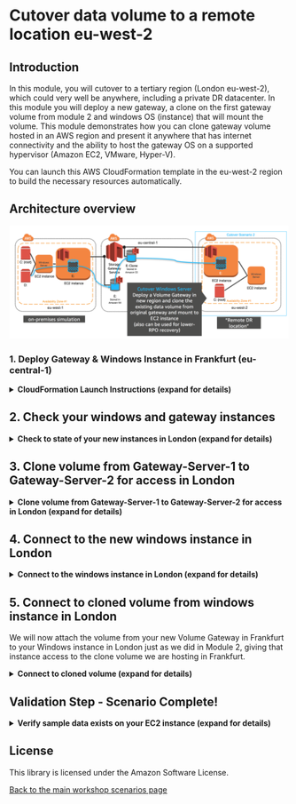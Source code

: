 #  Cutover data volume to a remote location eu-west-2

## Introduction

In this module, you will cutover to a tertiary region (London eu-west-2), which could very well be anywhere, including a private DR datacenter. In this module you will deploy a new gateway, a clone on the first gateway volume from module 2 and windows OS (instance) that will mount the volume. This module demonstrates how you can clone gateway volume hosted in an AWS region and present it anywhere that has internet connectivity and the ability to host the gateway OS on a supported hypervisor (Amazon EC2, VMware, Hyper-V).

You can launch this AWS CloudFormation template in the eu-west-2 region to build the necessary resources automatically.

## Architecture overview

![scenario-1-cutover-1](../../images/scenario-1-cutover-2.png)

### 1.	Deploy Gateway & Windows Instance in Frankfurt (eu-central-1)

<details>
<summary><strong>CloudFormation Launch Instructions (expand for details)</strong></summary><p>

1.	Right click the **Launch Stack** link below and "open in new tab"

Region| Launch
------|-----
EU (London) | [![Launch Module 1 in eu-west-2](http://docs.aws.amazon.com/AWSCloudFormation/latest/UserGuide/images/cloudformation-launch-stack-button.png)](https://console.aws.amazon.com/cloudformation/home?region=eu-west-2#/stacks/new?stackName=storage-workshop-1d&templateURL=https://s3-us-west-2.amazonaws.com/hybrid-storage-workshop/scenario1-step4-cutover2-SGW2-WIN3-(eu-west-2).json)

2. Click **Next** on the Select Template page.
3. Select your default VPC and any one of the subnets within that VPC.
4. Leave the Windows Instance Type as t2.medium
5. Leave the Gateway Instance Type as c4.2xlarge
6. Leave the cache and upload buffer sizes as 10GiB
7. Leave the activation region as (eu-central-1), which is where our volume data resides.
8. Select the key pair from the last module
9. Leave the **Allow DRP access from** field as 0.0.0.0/0 or enter the public IP of the computer from which you plan to access the Windows server.  You can find your public IP address at http://www.whatismypublicip.com/

![scenario-1-module-4-Picture1](../../images/scenario-1-module-4-Picture1.png)

10. Click **Next**.
11. Click **Next**. (skipping IAM advanced section)

8.	On the Review page, check the box to acknowledge that CloudFormation will create IAM resources and click **Create**.

![iam-accept](../../images/iam-accept.png)

Once the CloudFormation stack shows a status of CREATE_COMPLETE, you are ready to move on to the next step.

</p></details>

## 2. Check your windows and gateway instances

<details>
<summary><strong>Check to state of your new instances in London (expand for details)</strong></summary><p>

1. From the **Services** drop-down, select **EC2**.
2. Select **instances** from the side menuw
3.	Refresh the **instances** view until you see a new c4.2xlarge instance with the name "Hybrid Workshop - Cutover 2 - Gateway Server 2 (storage-workshop-1d)" and a t2.medium with the name "Hybrid Workshop - Cutover 2 - Windows Server 3 (storage-workshop-1d)". Wait for both these instances pass their status checks before continuing.

![scenario-1-module-4-Picture2](../../images/scenario-1-module-4-Picture2.png)

</p></details>

## 3. Clone volume from Gateway-Server-1 to Gateway-Server-2 for access in London

<details>
<summary><strong>Clone volume from Gateway-Server-1 to Gateway-Server-2 for access in London (expand for details)</strong></summary><p>

4. From the Services drop-down, select **Storage Gateway**.
5. Click on **London** in the upper-right corner and select **EU (Frankfurt)** from the list to switch the console to the eu-central-1 region.
You will now see the Gateway that you just provisioned listed named "Hybrid-Workshop-Gateway-Server-**2**" in addition to the Gateway you provisioned in Module 2. Verify that the Status is *‘Running’*.
6. Click on the new gateway named "Hybrid-Workshop-Gateway-Server-**2**" to reveal the Details tab below. From the Details tab, make note of the IP address of the gateway and write it below.
7.	Click Volumes from the left menu. You will see a single volume which you created in Module 2. We will now create a new volume on the new gateway by cloning the existing volume. Click the **Create Volume** button.
19.	Select the new gateway from the list. You many need to hover over the options to verify the gateway name matches ends in "Gateway Server **2**".
8.	Select a capacity that is larger or equal to your last gateway volume.
9.	Select Clone from last recovery point for the Volume contents
10.	For the Source volume, select your existing volume from the gateway created in Module 2. (should be the only volume in the list)

![scenario-1-module-4-Picture3](../../images/scenario-1-module-4-Picture3.png)

11.	Enter a name for the iSCSI target (ex ‘win2cutover’) and click Create volume.
12.	Click Skip to bypass CHAP configuration.

You will now see the new volume listed in the AWS Storage Gateway console

</p></details>

## 4. Connect to the new windows instance in London

<details>
<summary><strong>Connect to the windows instance in London (expand for details)</strong></summary><p>

1. Click **Frankfurt** in the upper-right corner of the page, and select **EU (London)** to return to the eu-west-2 region.
2. From the AWS console, click **Services** and select **EC2**.
3. Select **Instances** from the menu on the left.

![scenario-1-module-4-Picture2](../../images/scenario-1-module-4-Picture2.png)

4. Right click on your newly provisoined *windows* instance and select **connect** from the menu.
5. Click **Get Password** and use your .pem to access the RDP administrator password. Keep a copy of the password for your RDP client.
6. Click **Download Remote Desktop File** and open the file with your RDP client.
7. Use the password from step 5 to authenticate and connect your RDP client to your windows instance.

Note: For detailed instructions on How To connect to your Windows instance using an RDP client ([Connecting to Your Windows Instance](http://docs.aws.amazon.com/AWSEC2/latest/WindowsGuide/connecting_to_windows_instance.html))

</p></details>

## 5. Connect to cloned volume from windows instance in London

We will now attach the volume from your new Volume Gateway in Frankfurt to your Windows instance in London just as we did in Module 2, giving that instance access to the clone volume we are hosting in Frankfurt. 

<details>
<summary><strong>Connect to cloned volume (expand for details)</strong></summary><p>
  
1. From your Windows instance, open the iSCSI Initiator utility by clicking the Windows logo in the bottom left corner and typing ‘iscsi’ and then clicking iSCSI Initiator from the search results.

2. Click ‘Yes’ if prompted to enable the iSCSI service in Windows

![enable-iscsi](../../images/enable-iscsi.png)

3.	In the Targets tab of the iSCSI Initiator Properties window, enter the *IP address* that you wrote down for your Volume Gateway in the Quick Connect section and click the **Quick Connect** button. 

You should see a target listed now with Connected status: *Connected*

Your Windows instance is now connected with the Volume Gateway via iSCSI and the only volume that exists has been discovered by Windows and connected. This is your cloned volume, which is now mountable in London from Frankfurt

5. Click **Done** and **OK** to close the iSCSI Initiator Properties window.

![scenario-1-module-4-Picture4](../../images/scenario-1-module-4-Picture4.png)

6. Now open Disk Management by right clicking the Windows logo in the lower-left corner and select the **Disk Management**. You will see a new Offline Disk 1. This contains a copy of the volume from the Volume Gateway you deployed in module 2. Bring the volume online by right-clicking the section describing the disk and selecting **Online**.

![scenario-1-module-4-Picture5](../../images/scenario-1-module-4-Picture5.png)

</p></details>

## Validation Step - Scenario Complete!

<details>
<summary><strong>Verify sample data exists on your EC2 instance (expand for details)</strong></summary><p>

Check the new D: drive in File Explorer and you should see all the data that was on the original volume that was cloned.

![scenario-1-module-4-Picture6](../../images/scenario-1-module-4-Picture6.png)

### What just happened?

We deployed a whole new AWS Storage Gateway and associated Windows Instance in a completely different location to the orginal gateway. This effectively allowed us to present a clone from one location in the world to another completely different location in the world. We used the newly deployed windows isntance to confirm that all the data we expected arrived at it's final destionation (London).

This is an alternative method of migrating data, using a clone of an existing Volume Gateway volume. Instead of creating a new volume using EBS snapshots, which are exclusive to AWS regions. The main benefit of this method is that you can present cloned volumes to either AWS or in any other location/hypervisor that supports running the AWS storage gateway OS, including in private datacenters.

## Workshop Cleanup

To make sure all resources are deleted after this workshop scenario make sure you execute the follow steps in the order outlined below:

1. Delete the two storage gateways from the storage gateway console in Frankfurt (eu-central-1)
2. Destroy the cloud formation stack in eu-west-2 named "storage-workshop-2d"
2. Destroy the cloud formation stack in eu-central-1 named "storage-workshop-2c"
2. Destroy the cloud formation stack in eu-west-1 named "storage-workshop-2b" (wait for it to complete before deleting the next one)
2. Destroy the cloud formation stack in eu-west-1 named "storage-workshop-2a"

</p></details>

## License

This library is licensed under the Amazon Software License.

[Back to the main workshop scenarios page](../../README.md)
